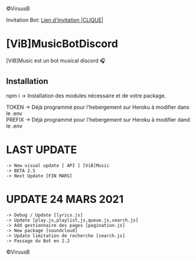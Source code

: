 ©ViruusB

Invitation Bot: [Lien d'invitation |CLIQUE|](https://discord.com/oauth2/authorize?client_id=749823254126133318&permissions=37080128&scope=bot)  

# [ViB]MusicBotDiscord

[ViB]Music est un bot musical discord 🎧  

## Installation

npm i -> Installation des modules nécessaire et de votre package.

TOKEN -> Déjà programmé pour l'hebergement sur Heroku à modifier dans le .env  
PREFIX -> Déjà programmé pour l'hebergement sur Heroku à modifier dand le .env  

# LAST UPDATE
```  
-> New visual update [ API ] [ViB]Music  
-> BETA 2.5  
-> Next Update [FIN MARS]  
```

# UPDATE 24 MARS 2021   
```
-> Debug / Update [lyrics.js]  
-> Update [play.js,playlist,js,queue.js,search.js]  
-> Add gestionnaire des pages [pagination.js]  
-> New package [soundcloud]  
-> Update limitation de recherche [search.js]  
-> Passage du Bot en 2.2  
``` 

©ViruusB

